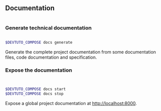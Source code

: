 ## Documentation

```{program-output} /usr/src/bin/compose/compose.py docs --help

```

### Generate technical documentation

```{program-output} /usr/src/bin/compose/compose.py docs generate --help

```

```bash
$DEVTUTO_COMPOSE docs generate
```
Generate the complete project documentation from some documentation files, code documentation and specification.

### Expose the documentation

```{program-output} /usr/src/bin/compose/compose.py docs start --help

```

```{program-output} /usr/src/bin/compose/compose.py docs stop --help

```

```bash
$DEVTUTO_COMPOSE docs start
$DEVTUTO_COMPOSE docs stop
```

Expose a global project documentation at <http://localhost:8000>.
